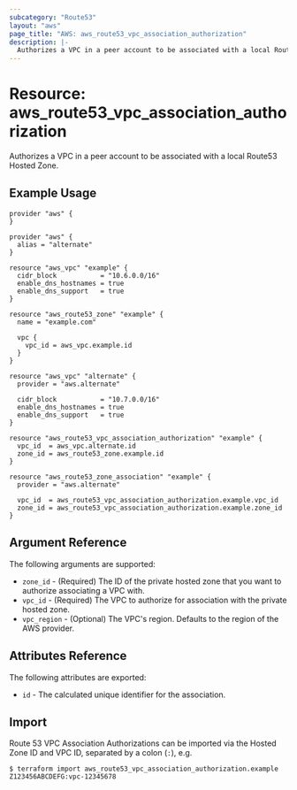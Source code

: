```yaml
---
subcategory: "Route53"
layout: "aws"
page_title: "AWS: aws_route53_vpc_association_authorization"
description: |-
  Authorizes a VPC in a peer account to be associated with a local Route53 Hosted Zone
---
```


# Resource: aws_route53_vpc_association_authorization

Authorizes a VPC in a peer account to be associated with a local Route53 Hosted Zone.

## Example Usage

```hcl
provider "aws" {
}

provider "aws" {
  alias = "alternate"
}

resource "aws_vpc" "example" {
  cidr_block           = "10.6.0.0/16"
  enable_dns_hostnames = true
  enable_dns_support   = true
}

resource "aws_route53_zone" "example" {
  name = "example.com"

  vpc {
    vpc_id = aws_vpc.example.id
  }
}

resource "aws_vpc" "alternate" {
  provider = "aws.alternate"

  cidr_block           = "10.7.0.0/16"
  enable_dns_hostnames = true
  enable_dns_support   = true
}

resource "aws_route53_vpc_association_authorization" "example" {
  vpc_id  = aws_vpc.alternate.id
  zone_id = aws_route53_zone.example.id
}

resource "aws_route53_zone_association" "example" {
  provider = "aws.alternate"

  vpc_id  = aws_route53_vpc_association_authorization.example.vpc_id
  zone_id = aws_route53_vpc_association_authorization.example.zone_id
}
```

## Argument Reference

The following arguments are supported:

* `zone_id` - (Required) The ID of the private hosted zone that you want to authorize associating a VPC with.
* `vpc_id` - (Required) The VPC to authorize for association with the private hosted zone.
* `vpc_region` - (Optional) The VPC's region. Defaults to the region of the AWS provider.

## Attributes Reference

The following attributes are exported:

* `id` - The calculated unique identifier for the association.

## Import

Route 53 VPC Association Authorizations can be imported via the Hosted Zone ID and VPC ID, separated by a colon (`:`), e.g.

```
$ terraform import aws_route53_vpc_association_authorization.example Z123456ABCDEFG:vpc-12345678
```
